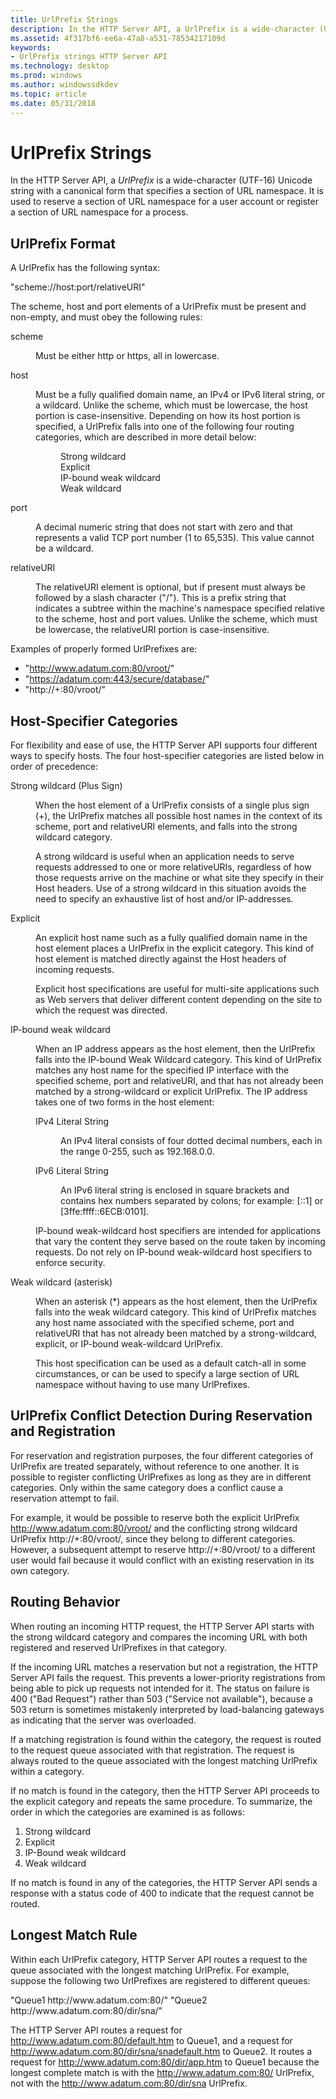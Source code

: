```yaml
---
title: UrlPrefix Strings
description: In the HTTP Server API, a UrlPrefix is a wide-character (UTF-16) Unicode string with a canonical form that specifies a section of URL namespace.
ms.assetid: 4f317bf6-ee6a-47a8-a531-78534217109d
keywords:
- UrlPrefix strings HTTP Server API
ms.technology: desktop
ms.prod: windows
ms.author: windowssdkdev
ms.topic: article
ms.date: 05/31/2018
---
```


# UrlPrefix Strings

In the HTTP Server API, a *UrlPrefix* is a wide-character (UTF-16) Unicode string with a canonical form that specifies a section of URL namespace. It is used to reserve a section of URL namespace for a user account or register a section of URL namespace for a process.

## UrlPrefix Format

A UrlPrefix has the following syntax:

"scheme://host:port/relativeURI"

The scheme, host and port elements of a UrlPrefix must be present and non-empty, and must obey the following rules:

<dl> <dt>

<span id="scheme"></span><span id="SCHEME"></span>scheme
</dt> <dd>

Must be either http or https, all in lowercase.

</dd> <dt>

<span id="host"></span><span id="HOST"></span>host
</dt> <dd>

Must be a fully qualified domain name, an IPv4 or IPv6 literal string, or a wildcard. Unlike the scheme, which must be lowercase, the host portion is case-insensitive. Depending on how its host portion is specified, a UrlPrefix falls into one of the following four routing categories, which are described in more detail below:

<dl> <dd>Strong wildcard</dd> <dd>Explicit</dd> <dd>IP-bound weak wildcard</dd> <dd>Weak wildcard</dd> </dl> </dd> <dt>

<span id="port"></span><span id="PORT"></span>port
</dt> <dd>

A decimal numeric string that does not start with zero and that represents a valid TCP port number (1 to 65,535). This value cannot be a wildcard.

</dd> <dt>

<span id="relativeURI"></span><span id="relativeuri"></span><span id="RELATIVEURI"></span>relativeURI
</dt> <dd>

The relativeURI element is optional, but if present must always be followed by a slash character ("/"). This is a prefix string that indicates a subtree within the machine's namespace specified relative to the scheme, host and port values. Unlike the scheme, which must be lowercase, the relativeURI portion is case-insensitive.

</dd> </dl>

Examples of properly formed UrlPrefixes are:

-   "http://www.adatum.com:80/vroot/"
-   "https://adatum.com:443/secure/database/"
-   "http://+:80/vroot/"

## Host-Specifier Categories

For flexibility and ease of use, the HTTP Server API supports four different ways to specify hosts. The four host-specifier categories are listed below in order of precedence:

<dl> <dt>

<span id="Strong_wildcard__Plus_Sign_"></span><span id="strong_wildcard__plus_sign_"></span><span id="STRONG_WILDCARD__PLUS_SIGN_"></span>Strong wildcard (Plus Sign)
</dt> <dd>

When the host element of a UrlPrefix consists of a single plus sign (+), the UrlPrefix matches all possible host names in the context of its scheme, port and relativeURI elements, and falls into the strong wildcard category.

A strong wildcard is useful when an application needs to serve requests addressed to one or more relativeURIs, regardless of how those requests arrive on the machine or what site they specify in their Host headers. Use of a strong wildcard in this situation avoids the need to specify an exhaustive list of host and/or IP-addresses.

</dd> <dt>

<span id="Explicit"></span><span id="explicit"></span><span id="EXPLICIT"></span>Explicit
</dt> <dd>

An explicit host name such as a fully qualified domain name in the host element places a UrlPrefix in the explicit category. This kind of host element is matched directly against the Host headers of incoming requests.

Explicit host specifications are useful for multi-site applications such as Web servers that deliver different content depending on the site to which the request was directed.

</dd> <dt>

<span id="IP-bound_weak_wildcard"></span><span id="ip-bound_weak_wildcard"></span><span id="IP-BOUND_WEAK_WILDCARD"></span>IP-bound weak wildcard
</dt> <dd>

When an IP address appears as the host element, then the UrlPrefix falls into the IP-bound Weak Wildcard category. This kind of UrlPrefix matches any host name for the specified IP interface with the specified scheme, port and relativeURI, and that has not already been matched by a strong-wildcard or explicit UrlPrefix. The IP address takes one of two forms in the host element:

<dl> <dt>

<span id="IPv4_Literal_String"></span><span id="ipv4_literal_string"></span><span id="IPV4_LITERAL_STRING"></span>IPv4 Literal String
</dt> <dd>

An IPv4 literal consists of four dotted decimal numbers, each in the range 0-255, such as 192.168.0.0.

</dd> <dt>

<span id="IPv6_Literal_String"></span><span id="ipv6_literal_string"></span><span id="IPV6_LITERAL_STRING"></span>IPv6 Literal String
</dt> <dd>

An IPv6 literal string is enclosed in square brackets and contains hex numbers separated by colons; for example: \[::1\] or \[3ffe:ffff::6ECB:0101\].

</dd> </dl>

IP-bound weak-wildcard host specifiers are intended for applications that vary the content they serve based on the route taken by incoming requests. Do not rely on IP-bound weak-wildcard host specifiers to enforce security.

</dd> <dt>

<span id="Weak_wildcard__asterisk_"></span><span id="weak_wildcard__asterisk_"></span><span id="WEAK_WILDCARD__ASTERISK_"></span>Weak wildcard (asterisk)
</dt> <dd>

When an asterisk (\*) appears as the host element, then the UrlPrefix falls into the weak wildcard category. This kind of UrlPrefix matches any host name associated with the specified scheme, port and relativeURI that has not already been matched by a strong-wildcard, explicit, or IP-bound weak-wildcard UrlPrefix.

This host specification can be used as a default catch-all in some circumstances, or can be used to specify a large section of URL namespace without having to use many UrlPrefixes.

</dd> </dl>

## UrlPrefix Conflict Detection During Reservation and Registration

For reservation and registration purposes, the four different categories of UrlPrefix are treated separately, without reference to one another. It is possible to register conflicting UrlPrefixes as long as they are in different categories. Only within the same category does a conflict cause a reservation attempt to fail.

For example, it would be possible to reserve both the explicit UrlPrefix http://www.adatum.com:80/vroot/ and the conflicting strong wildcard UrlPrefix http://+:80/vroot/, since they belong to different categories. However, a subsequent attempt to reserve http://+:80/vroot/ to a different user would fail because it would conflict with an existing reservation in its own category.

## Routing Behavior

When routing an incoming HTTP request, the HTTP Server API starts with the strong wildcard category and compares the incoming URL with both registered and reserved UrlPrefixes in that category.

If the incoming URL matches a reservation but not a registration, the HTTP Server API fails the request. This prevents a lower-priority registrations from being able to pick up requests not intended for it. The status on failure is 400 ("Bad Request") rather than 503 ("Service not available"), because a 503 return is sometimes mistakenly interpreted by load-balancing gateways as indicating that the server was overloaded.

If a matching registration is found within the category, the request is routed to the request queue associated with that registration. The request is always routed to the queue associated with the longest matching UrlPrefix within a category.

If no match is found in the category, then the HTTP Server API proceeds to the explicit category and repeats the same procedure. To summarize, the order in which the categories are examined is as follows:

1.  Strong wildcard
2.  Explicit
3.  IP-Bound weak wildcard
4.  Weak wildcard

If no match is found in any of the categories, the HTTP Server API sends a response with a status code of 400 to indicate that the request cannot be routed.

## Longest Match Rule

Within each UrlPrefix category, HTTP Server API routes a request to the queue associated with the longest matching UrlPrefix. For example, suppose the following two UrlPrefixes are registered to different queues:

<dl> "Queue1 http://www.adatum.com:80/"  
"Queue2 http://www.adatum.com:80/dir/sna/"  
</dl>

The HTTP Server API routes a request for http://www.adatum.com:80/default.htm to Queue1, and a request for http://www.adatum.com:80/dir/sna/snadefault.htm to Queue2. It routes a request for http://www.adatum.com:80/dir/app.htm to Queue1 because the longest complete match is with the http://www.adatum.com:80/ UrlPrefix, not with the http://www.adatum.com:80/dir/sna UrlPrefix.

 

 




